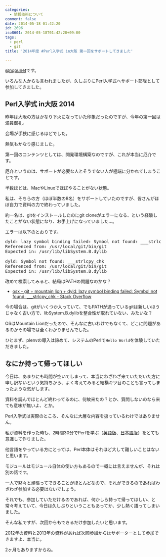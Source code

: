 ```yaml
---
categories:
  - 情報技術について
comment: false
date: 2014-05-18 01:42:20
id: 2696
iso8601: 2014-05-18T01:42:20+09:00
tags:
  - perl
  - git
title: '2014年度 #Perl入学式 in大阪 第一回をサポートしてきました'

---
```


<p><a href="https://twitter.com/nqounet">@nqounet</a>です。</p>

<p>いろんな人からも言われましたが、久しぶりにPerl入学式へサポート部隊として参加してきました。</p>



<h2>Perl入学式 in大阪 2014</h2>

<p>昨年は大阪の方はかなり下火になっていた印象だったのですが、今年の第一回は満員御礼。</p>

<p>会場が手狭に感じるほどでした。</p>

<p>熱気もかなり感じました。</p>

<p>第一回のコンテンツとしては、開発環境構築なのですが、これが本当に厄介です。</p>

<p>厄介というのは、サポートが必要な人とそうでない人が極端に分かれてしまうことです。</p>

<p>半数ほどは、MacやLinuxでほぼやることがない状態。</p>

<p>私は、そちらの方（ほぼ半数の8名）をサポートしていたのですが、皆さんがほぼ自力で資料の力で終わっていました。</p>

<p>約一名は、gitをインストールしたのにgit cloneがエラーになる、という経験したことがない状態になり、お手上げになっていました…。</p>

<p>エラーは以下のとおりです。</p>

<pre>
dyld: lazy symbol binding failed: Symbol not found: ___strlcpy_chk
Referenced from: /usr/local/git/bin/git
Expected in: /usr/lib/libSystem.B.dylib

dyld: Symbol not found: ___strlcpy_chk
Referenced from: /usr/local/git/bin/git
Expected in: /usr/lib/libSystem.B.dylib
</pre>

<p>改めて検索してみると、結局はPATHの問題なのかな？</p>

<ul>
<li><a href="http://stackoverflow.com/questions/22920497/git-mountain-lion-dyld-lazy-symbol-binding-failed-symbol-not-found-str">osx - git + mountain lion + dyld: lazy symbol binding failed: Symbol not found: ___strlcpy_chk - Stack Overflow</a></li>
</ul>

<p>今の場合は、gitがいくつか入っていて、でもPATHが通っているgitは新しいほうじゃなく古い方で、libSystem.B.dylibを整合性が取れていない、みたいな？</p>

<p>OSはMountain Lionだったので、そんなに古いわけでもなくて、どこに問題があるのかその場では全くわかりませんでした。</p>

<p>ひとまず、plenvの導入は諦めて、システムのPerlで<code>Hello World</code>を体験していただきました。</p>

<h2>なにか持って帰ってほしい</h2>

<p>今日は、あまりにも時間が空いてしまって、本当にわざわざ来ていただいた方に申し訳ないという気持ちから、よく考えてみると結構キツ目のことも言ってしまったような気がします。</p>

<p>資料を読んでほとんど終わってるのに、何故来たの？とか、質問しないのなら来ても意味が無いよ、とか。</p>

<p>Perl入学式は実際のところ、そんなに大層な内容を扱っているわけではありません。</p>

<p>私が資料を作った時も、2時間30分でPerlを学ぶ（<a href="http://qntm.org/files/perl/perl.html" title="Learn Perl in about 2 hours 30 minutes" target="_blank">英語版</a>、<a href="http://qntm.org/files/perl/perl_jp.html" title="2時間半で学ぶPerl" target="_blank">日本語版</a>）をとても意識して作りました。</p>

<p>他言語をやっている方にとっては、Perl本体はそれほど大して難しいことはないと思います。</p>

<p>モジュールはモジュール自体の使い方もあるので一概には言えませんが、それは別の話です。</p>

<p>一人で黙々と頑張ってできることがほとんどなので、それができるのであればわざわざ参加する必要はないでしょう。</p>

<p>それでも、参加していただけるのであれば、何かしら持って帰ってほしい、と常々考えていて、今日は久しぶりということもあってか、少し熱く語ってしまいました。</p>

<p>そんな私ですが、次回からもできるだけ参加したいと思います。</p>

<p>2012年の資料と2013年の資料があれば次回参加からはサポーターとして参加できますよ、本当に。</p>

<p>2ヶ月もありますからね。</p>
    	